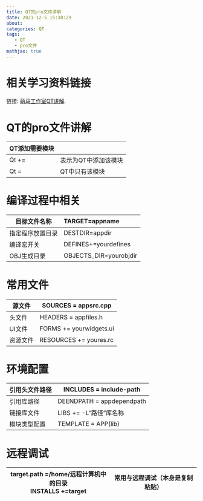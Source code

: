 ```yaml
---
title: QT的pro文件讲解
date: 2021-12-5 15:30:29
about: 
categories: QT
tags: 
   - QT
   - pro文件
mathjax: true
---
```




# 相关学习资料链接

链接: [萌马工作室QT讲解](https://www.bilibili.com/video/BV1Qv411k79r).

# QT的pro文件讲解

| QT添加需要模块 |                      |
| -------------- | -------------------- |
| Qt +=          | 表示为QT中添加该模块 |
| Qt =           | QT中只有该模块       |



# 编译过程中相关

| 目标文件名称     | TARGET=appname         |
| ---------------- | :--------------------- |
| 指定程序放置目录 | DESTDIR=appdir         |
| 编译宏开关       | DEFINES+=yourdefines   |
| OBJ生成目录      | OBJECTS_DIR=yourobjdir |

# 常用文件

| 源文件   | SOURCES = appsrc.cpp    |
| -------- | ----------------------- |
| 头文件   | HEADERS = appfiles.h    |
| UI文件   | FORMS += yourwidgets.ui |
| 资源文件 | RESOURCES += youres.rc  |

# 环境配置

| 引用头文件路径 | INCLUDES = include-path   |
| -------------- | ------------------------- |
| 引用库路径     | DEENDPATH = appdependpath |
| 链接库文件     | LIBS += -L“路径”库名称    |
| 模块类型配置   | TEMPLATE = APP(lib)       |

# 远程调试

| target.path =/home/远程计算机中的目录<br/>INSTALLS +=target | 常用与远程调试（本身是复制粘贴） |
| ----------------------------------------------------------- | -------------------------------- |

